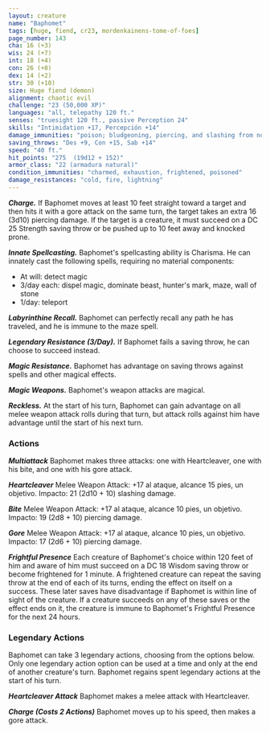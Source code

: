 ```yaml
---
layout: creature
name: "Baphomet"
tags: [huge, fiend, cr23, mordenkainens-tome-of-foes]
page_number: 143
cha: 16 (+3)
wis: 24 (+7)
int: 18 (+4)
con: 26 (+8)
dex: 14 (+2)
str: 30 (+10)
size: Huge fiend (demon)
alignment: chaotic evil
challenge: "23 (50,000 XP)"
languages: "all, telepathy 120 ft."
senses: "truesight 120 ft., passive Perception 24"
skills: "Intimidation +17, Percepción +14"
damage_immunities: "poison; bludgeoning, piercing, and slashing from nonmagical attacks"
saving_throws: "Des +9, Con +15, Sab +14"
speed: "40 ft."
hit_points: "275  (19d12 + 152)"
armor_class: "22 (armadura natural)"
condition_immunities: "charmed, exhaustion, frightened, poisoned"
damage_resistances: "cold, fire, lightning"
---
```


***Charge.*** If Baphomet moves at least 10 feet straight toward a target and then hits it with a gore attack on the same turn, the target takes an extra 16 (3d10) piercing damage. If the target is a creature, it must succeed on a DC 25 Strength saving throw or be pushed up to 10 feet away and knocked prone.

***Innate Spellcasting.*** Baphomet's spellcasting ability is Charisma. He can innately cast the following spells, requiring no material components:
* At will: detect magic
* 3/day each: dispel magic, dominate beast, hunter's mark, maze, wall of stone
* 1/day: teleport

***Labyrinthine Recall.*** Baphomet can perfectly recall any path he has traveled, and he is immune to the maze spell.

***Legendary Resistance (3/Day).*** If Baphomet fails a saving throw, he can choose to succeed instead.

***Magic Resistance.*** Baphomet has advantage on saving throws against spells and other magical effects.

***Magic Weapons.*** Baphomet's weapon attacks are magical.

***Reckless.*** At the start of his turn, Baphomet can gain advantage on all melee weapon attack rolls during that turn, but attack rolls against him have advantage until the start of his next turn.

### Actions

***Multiattack*** Baphomet makes three attacks: one with Heartcleaver, one with his bite, and one with his gore attack.

***Heartcleaver*** Melee Weapon Attack: +17 al ataque, alcance 15 pies, un objetivo. Impacto: 21 (2d10 + 10) slashing damage.

***Bite*** Melee Weapon Attack: +17 al ataque, alcance 10 pies, un objetivo. Impacto: 19 (2d8 + 10) piercing damage.

***Gore*** Melee Weapon Attack: +17 al ataque, alcance 10 pies, un objetivo. Impacto: 17 (2d6 + 10) piercing damage.

***Frightful Presence*** Each creature of Baphomet's choice within 120 feet of him and aware of him must succeed on a DC 18 Wisdom saving throw or become frightened for 1 minute. A frightened creature can repeat the saving throw at the end of each of its turns, ending the effect on itself on a success. These later saves have disadvantage if Baphomet is within line of sight of the creature.
If a creature succeeds on any of these saves or the effect ends on it, the creature is immune to Baphomet's Frightful Presence for the next 24 hours.

### Legendary Actions

Baphomet can take 3 legendary actions, choosing from the options below. Only one legendary action option can be used at a time and only at the end of another creature's turn. Baphomet regains spent legendary actions at the start of his turn.

***Heartcleaver Attack*** Baphomet makes a melee attack with Heartcleaver.

***Charge (Costs 2 Actions)*** Baphomet moves up to his speed, then makes a gore attack.